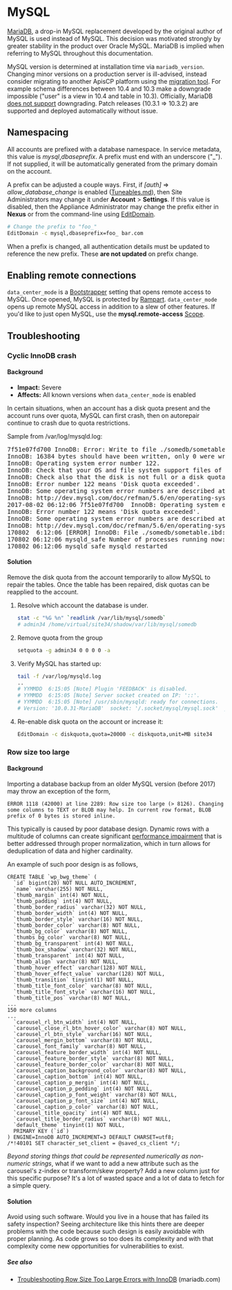 # MySQL

[MariaDB](https://mariadb.org), a drop-in MySQL replacement developed by the original author of MySQL is used instead of MySQL. This decision was motivated strongly by greater stability in the product over Oracle MySQL.  MariaDB is implied when referring to MySQL throughout this documentation. 

MySQL version is determined at installation time via `mariadb_version`. Changing minor versions on a production server is ill-advised, instead consider migrating to another ApisCP platform using the [migration tool](Migrations%20-%20server.md). For example schema differences between 10.4 and 10.3 make a downgrade impossible ("user" is a view in 10.4 and table in 10.3). Officially, MariaDB [does not support](https://mariadb.com/kb/en/downgrading-between-major-versions-of-mariadb/) downgrading. Patch releases (10.3.1 => 10.3.2) are supported and deployed automatically without issue.

## Namespacing
All accounts are prefixed with a database namespace. In service metadata, this value is *mysql*,*dbaseprefix*. A prefix must end with an underscore ("_"). If not supplied, it will be automatically generated from the primary domain on the account. 

A prefix can be adjusted a couple ways. First, if *[auth]* => *allow_database_change* is enabled ([Tuneables.md](Tuneables.md)), then Site Administrators may change it under **Account** > **Settings**. If this value is disabled, then the Appliance Administrator may change the prefix either in **Nexus** or from the command-line using [EditDomain](Plans.md#editdomain).

```bash
# Change the prefix to "foo_"
EditDomain -c mysql,dbaseprefix=foo_ bar.com
```

When a prefix is changed, all authentication details must be updated to reference the new prefix. These **are not updated** on prefix change.

## Enabling remote connections

`data_center_mode` is a [Bootstrapper](Bootstrapper.md) setting that opens remote access to MySQL. Once opened, MySQL is protected by [Rampart](Rampart.md). `data_center_mode` opens up remote MySQL access in addition to a slew of other features. If you'd like to just open MySQL, use the **mysql.remote-access** [Scope](Scopes.md).


## Troubleshooting

### Cyclic InnoDB crash

#### Background
* **Impact:** Severe
* **Affects:** All known versions when `data_center_mode` is enabled

In certain situations, when an account has a disk quota present and the account runs over 
quota, MySQL can first crash, then on autorepair continue to crash due to quota restrictions.

Sample from /var/log/mysqld.log:

<pre>
7f51e07fd700 InnoDB: Error: Write to file ./somedb/sometable.ibd failed at offset 180224.
InnoDB: 16384 bytes should have been written, only 0 were written.
InnoDB: Operating system error number 122.
InnoDB: Check that your OS and file system support files of this size.
InnoDB: Check also that the disk is not full or a disk quota exceeded.
InnoDB: Error number 122 means 'Disk quota exceeded'.
InnoDB: Some operating system error numbers are described at
InnoDB: http://dev.mysql.com/doc/refman/5.6/en/operating-system-error-codes.html
2017-08-02 06:12:06 7f51e07fd700  InnoDB: Operating system error number 122 in a file operation.
InnoDB: Error number 122 means 'Disk quota exceeded'.
InnoDB: Some operating system error numbers are described at
InnoDB: http://dev.mysql.com/doc/refman/5.6/en/operating-system-error-codes.html
170802  6:12:06 [ERROR] InnoDB: File ./somedb/sometable.ibd: 'os_file_write_func' returned OS error 222. Cannot continue operation
170802 06:12:06 mysqld_safe Number of processes running now: 0
170802 06:12:06 mysqld_safe mysqld restarted</pre>

#### Solution
Remove the disk quota from the account temporarily to allow MySQL to repair the tables. Once the table has been repaired, disk quotas can be reapplied to the account. 

1. Resolve which account the database is under.
    ```bash
    stat -c "%G %n" `readlink /var/lib/mysql/somedb`
    # admin34 /home/virtual/site34/shadow/var/lib/mysql/somedb
    ```
2. Remove quota from the group
    ```bash
    setquota -g admin34 0 0 0 0 -a
    ```
3. Verify MySQL has started up:
    ```bash
    tail -f /var/log/mysqld.log
    .. 
    # YYMMDD  6:15:05 [Note] Plugin 'FEEDBACK' is disabled.
    # YYMMDD  6:15:05 [Note] Server socket created on IP: '::'.
    # YYMMDD  6:15:05 [Note] /usr/sbin/mysqld: ready for connections.
    # Version: '10.0.31-MariaDB'  socket: '/.socket/mysql/mysql.sock'  port: 3306  MariaDB Server
    ```
4. Re-enable disk quota on the account or increase it:
    ```bash
    EditDomain -c diskquota,quota=20000 -c diskquota,unit=MB site34 
    ```

### Row size too large

#### Background
Importing a database backup from an older MySQL version (before 2017) may throw an exception of the form,

```
ERROR 1118 (42000) at line 2289: Row size too large (> 8126). Changing some columns to TEXT or BLOB may help. In current row format, BLOB prefix of 0 bytes is stored inline.
```

This typically is caused by poor database design. Dynamic rows with a multitude of columns can create significant [performance impairment](https://www.percona.com/blog/2009/09/28/how-number-of-columns-affects-performance/) that is better addressed through proper normalization, which in turn allows for deduplication of data and higher cardinality.

An example of such poor design is as follows,

```
CREATE TABLE `wp_bwg_theme` (
  `id` bigint(20) NOT NULL AUTO_INCREMENT,
  `name` varchar(255) NOT NULL,
  `thumb_margin` int(4) NOT NULL,
  `thumb_padding` int(4) NOT NULL,
  `thumb_border_radius` varchar(32) NOT NULL,
  `thumb_border_width` int(4) NOT NULL,
  `thumb_border_style` varchar(16) NOT NULL,
  `thumb_border_color` varchar(8) NOT NULL,
  `thumb_bg_color` varchar(8) NOT NULL,
  `thumbs_bg_color` varchar(8) NOT NULL,
  `thumb_bg_transparent` int(4) NOT NULL,
  `thumb_box_shadow` varchar(32) NOT NULL,
  `thumb_transparent` int(4) NOT NULL,
  `thumb_align` varchar(8) NOT NULL,
  `thumb_hover_effect` varchar(128) NOT NULL,
  `thumb_hover_effect_value` varchar(128) NOT NULL,
  `thumb_transition` tinyint(1) NOT NULL,
  `thumb_title_font_color` varchar(8) NOT NULL,
  `thumb_title_font_style` varchar(16) NOT NULL,
  `thumb_title_pos` varchar(8) NOT NULL,
...
150 more columns
...
  `carousel_rl_btn_width` int(4) NOT NULL,
  `carousel_close_rl_btn_hover_color` varchar(8) NOT NULL,
  `carousel_rl_btn_style` varchar(16) NOT NULL,
  `carousel_mergin_bottom` varchar(8) NOT NULL,
  `carousel_font_family` varchar(8) NOT NULL,
  `carousel_feature_border_width` int(4) NOT NULL,
  `carousel_feature_border_style` varchar(8) NOT NULL,
  `carousel_feature_border_color` varchar(8) NOT NULL,
  `carousel_caption_background_color` varchar(8) NOT NULL,
  `carousel_caption_bottom` int(4) NOT NULL,
  `carousel_caption_p_mergin` int(4) NOT NULL,
  `carousel_caption_p_pedding` int(4) NOT NULL,
  `carousel_caption_p_font_weight` varchar(8) NOT NULL,
  `carousel_caption_p_font_size` int(4) NOT NULL,
  `carousel_caption_p_color` varchar(8) NOT NULL,
  `carousel_title_opacity` int(4) NOT NULL,
  `carousel_title_border_radius` varchar(8) NOT NULL,
  `default_theme` tinyint(1) NOT NULL,
  PRIMARY KEY (`id`)
) ENGINE=InnoDB AUTO_INCREMENT=3 DEFAULT CHARSET=utf8;
/*!40101 SET character_set_client = @saved_cs_client */;
```
*Beyond storing things that could be represented numerically as non-numeric strings*, what if we want to add a new attribute such as the carousel's z-index or transform/skew property? Add a new column just for this specific purpose? It's a lot of wasted space and a lot of data to fetch for a simple query.

#### Solution
Avoid using such software. Would you live in a house that has failed its safety inspection? Seeing architecture like this hints there are deeper problems with the code because such design is easily avoidable with proper planning. As code grows so too does its complexity and with that complexity come new opportunities for vulnerabilities to exist.

##### See also

- [Troubleshooting Row Size Too Large Errors with InnoDB](https://mariadb.com/kb/en/troubleshooting-row-size-too-large-errors-with-innodb/) (mariadb.com)

